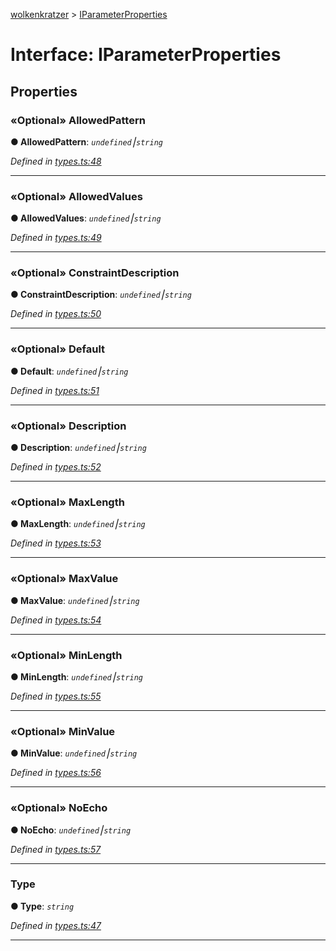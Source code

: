 [wolkenkratzer](../README.md) > [IParameterProperties](../interfaces/iparameterproperties.md)



# Interface: IParameterProperties


## Properties
<a id="allowedpattern"></a>

### «Optional» AllowedPattern

**●  AllowedPattern**:  *`undefined`⎮`string`* 

*Defined in [types.ts:48](https://github.com/arminhammer/wolkenkratzer/blob/6503a9b/src/types.ts#L48)*





___

<a id="allowedvalues"></a>

### «Optional» AllowedValues

**●  AllowedValues**:  *`undefined`⎮`string`* 

*Defined in [types.ts:49](https://github.com/arminhammer/wolkenkratzer/blob/6503a9b/src/types.ts#L49)*





___

<a id="constraintdescription"></a>

### «Optional» ConstraintDescription

**●  ConstraintDescription**:  *`undefined`⎮`string`* 

*Defined in [types.ts:50](https://github.com/arminhammer/wolkenkratzer/blob/6503a9b/src/types.ts#L50)*





___

<a id="default"></a>

### «Optional» Default

**●  Default**:  *`undefined`⎮`string`* 

*Defined in [types.ts:51](https://github.com/arminhammer/wolkenkratzer/blob/6503a9b/src/types.ts#L51)*





___

<a id="description"></a>

### «Optional» Description

**●  Description**:  *`undefined`⎮`string`* 

*Defined in [types.ts:52](https://github.com/arminhammer/wolkenkratzer/blob/6503a9b/src/types.ts#L52)*





___

<a id="maxlength"></a>

### «Optional» MaxLength

**●  MaxLength**:  *`undefined`⎮`string`* 

*Defined in [types.ts:53](https://github.com/arminhammer/wolkenkratzer/blob/6503a9b/src/types.ts#L53)*





___

<a id="maxvalue"></a>

### «Optional» MaxValue

**●  MaxValue**:  *`undefined`⎮`string`* 

*Defined in [types.ts:54](https://github.com/arminhammer/wolkenkratzer/blob/6503a9b/src/types.ts#L54)*





___

<a id="minlength"></a>

### «Optional» MinLength

**●  MinLength**:  *`undefined`⎮`string`* 

*Defined in [types.ts:55](https://github.com/arminhammer/wolkenkratzer/blob/6503a9b/src/types.ts#L55)*





___

<a id="minvalue"></a>

### «Optional» MinValue

**●  MinValue**:  *`undefined`⎮`string`* 

*Defined in [types.ts:56](https://github.com/arminhammer/wolkenkratzer/blob/6503a9b/src/types.ts#L56)*





___

<a id="noecho"></a>

### «Optional» NoEcho

**●  NoEcho**:  *`undefined`⎮`string`* 

*Defined in [types.ts:57](https://github.com/arminhammer/wolkenkratzer/blob/6503a9b/src/types.ts#L57)*





___

<a id="type"></a>

###  Type

**●  Type**:  *`string`* 

*Defined in [types.ts:47](https://github.com/arminhammer/wolkenkratzer/blob/6503a9b/src/types.ts#L47)*





___


